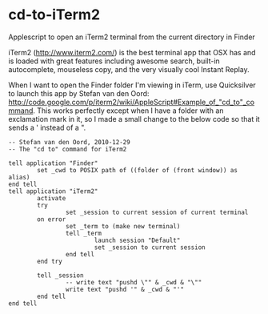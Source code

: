 cd-to-iTerm2
============

Applescript to open an iTerm2 terminal from the current directory in Finder

iTerm2 (http://www.iterm2.com/) is the best terminal app that OSX has and is loaded with great features including awesome search, built-in autocomplete, mouseless copy, and the very visually cool Instant Replay.

When I want to open the Finder folder I'm viewing in iTerm, use Quicksilver to launch this app by Stefan van den Oord: http://code.google.com/p/iterm2/wiki/AppleScript#Example_of_"cd_to"_command. This works perfectly except when I have a folder with an exclamation mark in it, so I made a small change to the below code so that it sends a ' instead of a \".

```
-- Stefan van den Oord, 2010-12-29
-- The "cd to" command for iTerm2

tell application "Finder"
        set _cwd to POSIX path of ((folder of (front window)) as alias)
end tell
tell application "iTerm2"
        activate    
        try
                set _session to current session of current terminal
        on error
                set _term to (make new terminal)
                tell _term
                        launch session "Default"
                        set _session to current session
                end tell
        end try
        
        tell _session
                -- write text "pushd \"" & _cwd & "\""
                write text "pushd '" & _cwd & "'"
        end tell
end tell
```